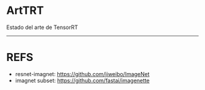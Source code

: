 # ArtTRT
Estado del arte de TensorRT

---

# REFS

* resnet-imagnet: https://github.com/jiweibo/ImageNet
* imagnet subset: https://github.com/fastai/imagenette